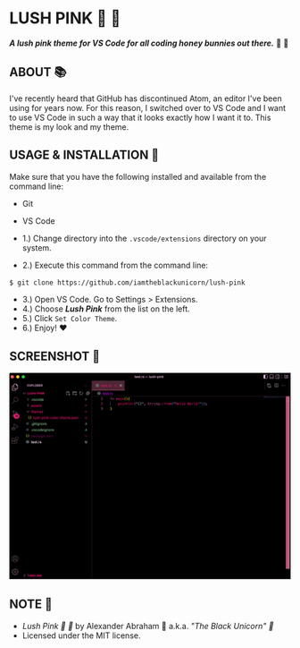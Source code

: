 # LUSH PINK :ribbon: :rabbit:

***A lush pink theme for VS Code for all coding honey bunnies out there.*** :ribbon: :rabbit:

## ABOUT :books:

I've recently heard that GitHub has discontinued Atom, an editor I've been using for years now. For this reason, I switched over to VS Code and I want to use VS Code in such a way that it looks exactly how I want it to. This theme is my look and my theme.

## USAGE & INSTALLATION :ribbon:

Make sure that you have the following installed and available from the command line:

- Git
- VS Code

- 1.) Change directory into the `.vscode/extensions` directory on your system.
- 2.) Execute this command from the command line:

```bash
$ git clone https://github.com/iamtheblackunicorn/lush-pink
```

- 3.) Open VS Code. Go to Settings > Extensions.
- 4.) Choose ***Lush Pink*** from the list on the left.
- 5.) Click `Set Color Theme`.
- 6.) Enjoy! :heart:

## SCREENSHOT :camera_flash:

<p align="center">
 <img src="assets/lush-pink-theme.png"/>
</p>

## NOTE :scroll:

- *Lush Pink :ribbon: :rabbit:* by Alexander Abraham :black_heart: a.k.a. *"The Black Unicorn" :unicorn:*
- Licensed under the MIT license.
